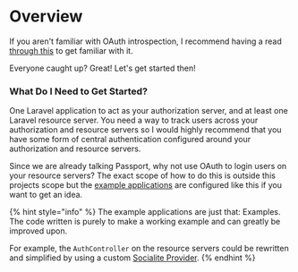 # Overview

If you aren't familiar with OAuth introspection, I recommend having a read [through this](https://www.oauth.com/oauth2-servers/token-introspection-endpoint/) to get familiar with it.

Everyone caught up? Great! Let's get started then!

### What Do I Need to Get Started?

One Laravel application to act as your authorization server, and at least one Laravel resource server. You need a way to track users across your authorization and resource servers so I would highly recommend that you have some form of central authentication configured around your authorization and resource servers.

Since we are already talking Passport, why not use OAuth to login users on your resource servers? The exact scope of how to do this is outside this projects scope but the [example applications](https://github.com/DataHiveDevelopment/passport-introspection-docs/tree/master/examples) are configured like this if you want to get an idea.

{% hint style="info" %}
The example applications are just that: Examples. The code written is purely to make a working example and can greatly be improved upon.

For example, the `AuthController` on the resource servers could be rewritten and simplified by using a custom [Socialite Provider](https://socialiteproviders.netlify.app/contribute.html).
{% endhint %}



